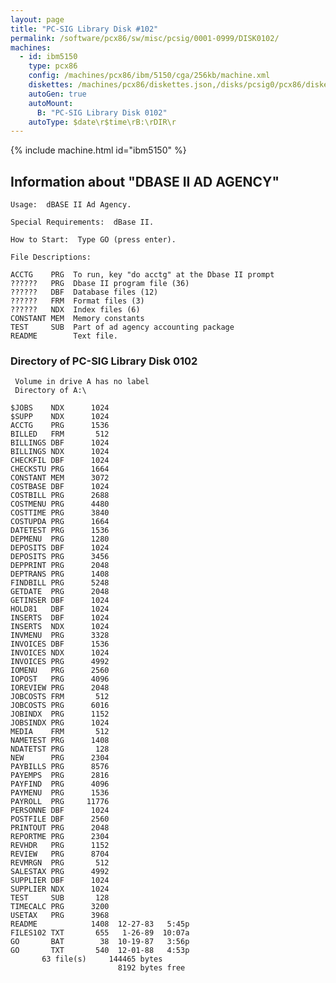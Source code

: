 ```yaml
---
layout: page
title: "PC-SIG Library Disk #102"
permalink: /software/pcx86/sw/misc/pcsig/0001-0999/DISK0102/
machines:
  - id: ibm5150
    type: pcx86
    config: /machines/pcx86/ibm/5150/cga/256kb/machine.xml
    diskettes: /machines/pcx86/diskettes.json,/disks/pcsig0/pcx86/diskettes.json
    autoGen: true
    autoMount:
      B: "PC-SIG Library Disk 0102"
    autoType: $date\r$time\rB:\rDIR\r
---
```


{% include machine.html id="ibm5150" %}

## Information about "DBASE II AD AGENCY"

    Usage:  dBASE II Ad Agency.
    
    Special Requirements:  dBase II.
    
    How to Start:  Type GO (press enter).
    
    File Descriptions:
    
    ACCTG    PRG  To run, key "do acctg" at the Dbase II prompt
    ??????   PRG  Dbase II program file (36)
    ??????   DBF  Database files (12)
    ??????   FRM  Format files (3)
    ??????   NDX  Index files (6)
    CONSTANT MEM  Memory constants
    TEST     SUB  Part of ad agency accounting package
    README        Text file.

### Directory of PC-SIG Library Disk 0102

     Volume in drive A has no label
     Directory of A:\

    $JOBS    NDX      1024
    $SUPP    NDX      1024
    ACCTG    PRG      1536
    BILLED   FRM       512
    BILLINGS DBF      1024
    BILLINGS NDX      1024
    CHECKFIL DBF      1024
    CHECKSTU PRG      1664
    CONSTANT MEM      3072
    COSTBASE DBF      1024
    COSTBILL PRG      2688
    COSTMENU PRG      4480
    COSTTIME PRG      3840
    COSTUPDA PRG      1664
    DATETEST PRG      1536
    DEPMENU  PRG      1280
    DEPOSITS DBF      1024
    DEPOSITS PRG      3456
    DEPPRINT PRG      2048
    DEPTRANS PRG      1408
    FINDBILL PRG      5248
    GETDATE  PRG      2048
    GETINSER DBF      1024
    HOLD81   DBF      1024
    INSERTS  DBF      1024
    INSERTS  NDX      1024
    INVMENU  PRG      3328
    INVOICES DBF      1536
    INVOICES NDX      1024
    INVOICES PRG      4992
    IOMENU   PRG      2560
    IOPOST   PRG      4096
    IOREVIEW PRG      2048
    JOBCOSTS FRM       512
    JOBCOSTS PRG      6016
    JOBINDX  PRG      1152
    JOBSINDX PRG      1024
    MEDIA    FRM       512
    NAMETEST PRG      1408
    NDATETST PRG       128
    NEW      PRG      2304
    PAYBILLS PRG      8576
    PAYEMPS  PRG      2816
    PAYFIND  PRG      4096
    PAYMENU  PRG      1536
    PAYROLL  PRG     11776
    PERSONNE DBF      1024
    POSTFILE DBF      2560
    PRINTOUT PRG      2048
    REPORTME PRG      2304
    REVHDR   PRG      1152
    REVIEW   PRG      8704
    REVMRGN  PRG       512
    SALESTAX PRG      4992
    SUPPLIER DBF      1024
    SUPPLIER NDX      1024
    TEST     SUB       128
    TIMECALC PRG      3200
    USETAX   PRG      3968
    README            1408  12-27-83   5:45p
    FILES102 TXT       655   1-26-89  10:07a
    GO       BAT        38  10-19-87   3:56p
    GO       TXT       540  12-01-88   4:53p
           63 file(s)     144465 bytes
                            8192 bytes free
